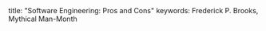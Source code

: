 <frontmatter>
title: "Software Engineering: Pros and Cons"
keywords: Frederick P. Brooks, Mythical Man-Month
</frontmatter>

<include src="unit-inPage-asFlat.md" boilerplate />
